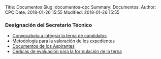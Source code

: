 Title: Documentos
Slug: documentos-cpc
Summary: Documentos.
Author: CPC
Date: 2018-01-26 15:55
Modified: 2018-01-26 15:55


### Designación del Secretario Técnico

* [Convocatoria a integrar la terna de candidatos]({filename}/cpc/secretario-tecnico/convocatoria.md)
* [Metodología para la valoración de los expedientes]({filename}/cpc/secretario-tecnico/metodologia-valoracion-expedientes.md)
* [Documentos de los Aspirantes]({filename}/cpc/secretario-tecnico/aspirantes-documentos.md)
* [Cédulas de evaluación para la formulación de la terna]({filename}/cpc/secretario-tecnico/cedulas-evaluacion.md)
